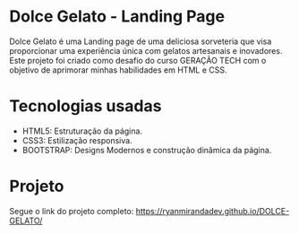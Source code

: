 # Dolce Gelato - Landing Page

Dolce Gelato é uma Landing page de uma deliciosa sorveteria que visa proporcionar uma experiência única com gelatos artesanais e inovadores. Este projeto foi criado como desafio do curso GERAÇÃO TECH com o objetivo de aprimorar minhas habilidades em HTML e CSS.

# Tecnologias usadas
* HTML5: Estruturação da página.
* CSS3: Estilização responsiva.
* BOOTSTRAP: Designs Modernos e construção dinâmica da página.

# Projeto
Segue o link do projeto completo: https://ryanmirandadev.github.io/DOLCE-GELATO/
